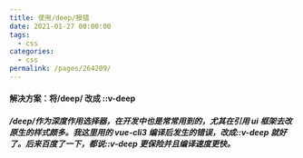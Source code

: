 ```yaml
---
title: 使用/deep/报错
date: 2021-01-27 00:00:00
tags: 
  - css
categories: 
  - css
permalink: /pages/264209/
---
```


#### 解决方案：将/deep/ 改成 ::v-deep

##### /deep/作为深度作用选择器，在开发中也是常常用到的，尤其在引用 ui 框架去改原生的样式颇多。我这里用的 vue-cli3 编译后发生的错误，改成::v-deep 就好了。后来百度了一下，都说::v-deep 更保险并且编译速度更快。
